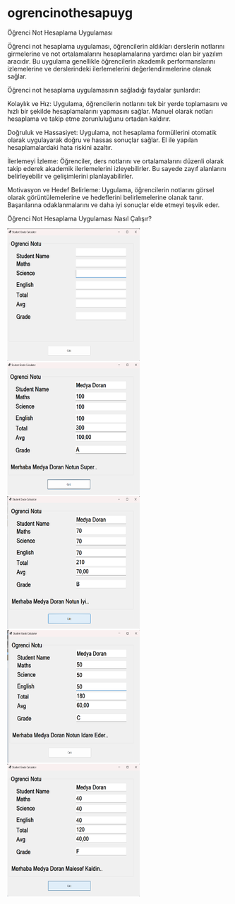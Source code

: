 # ogrencinothesapuyg
Öğrenci Not Hesaplama Uygulaması

Öğrenci not hesaplama uygulaması, öğrencilerin aldıkları derslerin notlarını girmelerine ve not ortalamalarını hesaplamalarına yardımcı olan bir yazılım aracıdır. Bu uygulama genellikle öğrencilerin akademik performanslarını izlemelerine ve derslerindeki ilerlemelerini değerlendirmelerine olanak sağlar.

Öğrenci not hesaplama uygulamasının sağladığı faydalar şunlardır:

Kolaylık ve Hız: Uygulama, öğrencilerin notlarını tek bir yerde toplamasını ve hızlı bir şekilde hesaplamalarını yapmasını sağlar. Manuel olarak notları hesaplama ve takip etme zorunluluğunu ortadan kaldırır.

Doğruluk ve Hassasiyet: Uygulama, not hesaplama formüllerini otomatik olarak uygulayarak doğru ve hassas sonuçlar sağlar. El ile yapılan hesaplamalardaki hata riskini azaltır.

İlerlemeyi İzleme: Öğrenciler, ders notlarını ve ortalamalarını düzenli olarak takip ederek akademik ilerlemelerini izleyebilirler. Bu sayede zayıf alanlarını belirleyebilir ve gelişimlerini planlayabilirler.

Motivasyon ve Hedef Belirleme: Uygulama, öğrencilerin notlarını görsel olarak görüntülemelerine ve hedeflerini belirlemelerine olanak tanır. Başarılarına odaklanmalarını ve daha iyi sonuçlar elde etmeyi teşvik eder.


Öğrenci Not Hesaplama Uygulaması Nasıl Çalışır?


<img src="https://github.com/dmedya/ogrencinothesapuyg/blob/main/studentgradecal.png" width="300" height="300">


<img src = "https://github.com/dmedya/ogrencinothesapuyg/blob/main/notsuper.png" width="300" height="300">

<img src = "https://github.com/dmedya/ogrencinothesapuyg/blob/main/notiyi.png" width="300" height="300">
<img src = "https://github.com/dmedya/ogrencinothesapuyg/blob/main/notidareder.png" width="300" height="300">
<img src = "https://github.com/dmedya/ogrencinothesapuyg/blob/main/notkaldın.png" width="300" height="300">



